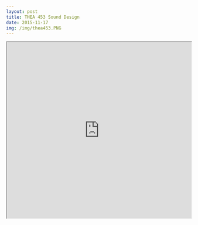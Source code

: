 ```yaml
---
layout: post
title: THEA 453 Sound Design
date: 2015-11-17
img: /img/thea453.PNG
---
```


<iframe src="https://drive.google.com/file/d/0B1dUInJge_OMTlI3RWJVQ2t4WEE/preview" width="100%" height="480"></iframe>